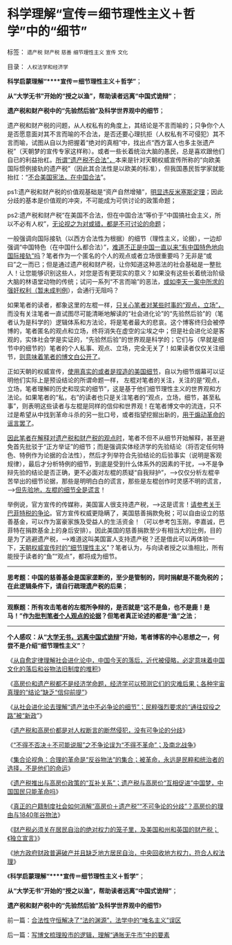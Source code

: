 # 科学理解“宣传＝细节理性主义＋哲学”中的“细节”

标签： `遗产税` `财产税` `慈善` `细节理性主义` `宣传` `文化` 

目录： `人权法学和经济学`

**科学启蒙理解“****宣传＝细节理性主义＋哲学”**；

**从“大学无书”开始的“授之以渔”，帮助读者远离“中国式诡辩”**；

**遗产税和财产税中的“先验然后验”及科学世界观中的细节**；

遗产税和财产税的问题，从人权私有的角度上，其结论是不言而喻的；只争你个人是否愿意面对其不言而喻的不合法，是否还要心理抗拒（人权私有不可侵犯）其不言而喻，试图从自以为把握着“绝对的真相”中，找出点“西方富人也多主张遗产税”（天朝梦的宣传专家这样称）。或者一些长着统治大脑的愚民，总是喜欢跟他们自已的利益抬杠。[所谓“遗产税不合法”，](../../../2013/10/11/任何国家征收的财产税都是非法的，兼谈美国和英国的笼子.md)本来是针对天朝权威宣传所称的“向欧美国际惯例接轨的遗产税”（因此其合法性是以欧美的标准），但我国愚民哲学家就能抬扛：“[不合美国宪法，在中国合法](../../../2013/8/3/有中国特色的国际接轨，互联网流氓的炒作方式，颠倒黑白的学术水平.md)”。

ps1:遗产税和财产税的价值观基础是“资产自然增殖”，[明显违反米塞斯定理](../../../2011/4/23/米塞斯原理和科斯定理和社会财富.md)；因此分歧的基本是价值观的冲突，不可能成为可供讨论的政策命题；

ps2:遗产税和财产税“在美国不合法，但在中国合法”等价于“中国搞社会主义，所以不必有人权”，[无论视之为对或错，都是不可讨论的命题](../../../2013/8/26/法学不容道德，道德理据意味着“理屈词穷”.md)；



一般强调向国际接轨（以西方合法性为根据）的细节（理性主义，论据），一边却强调“中国特色（在中国什么都合法）”，[难道不正是中国一直以来“有中国特色地向国际接轨”吗](../../../2013/7/11/美国渐渐废除传统恶法，中国步步向西方恶法接轨.md)？笔者作为一个匿名的个人的观点或者立场很重要吗？无非是“或曰”之一而已；但是通过遗产税和财产税，让你知道这种恶法的社会基础是一整批人！让您能够识别这些人，对您是否有更现实的意义？如果没有这些长着统治阶级大脑的林语堂动物的传统；试问一系列“不言而喻”的恶法，[或如李天一案中所求的强奸权利（暂未成判例](../../../2013/9/28/除受害人追加宽恕外，上诉法院没有任何合法理由,为李天一减刑.md)），会通行无阻吗？

如果笔者的读者，都象这里的左棍一样，[只关心笔者对某些时事的“观点，立场”，](../../../2013/5/19/所谓“黑粉”，是独立思考的“人权粉”.md)而没有关注笔者一直试图尽可能清晰地解读的“社会进化论”的“先验然后验”的（笔者认为是科学的）逻辑体系和方法论，将是笔者最大的悲哀。这个博客终归会被停博的，笔者匿名的观点和立场，终将消失在虚空的尘埃之中；但是社会进化论是客观的，实体社会学是实证的，“先验然后验”的世界观是科学的；它们与（早就是细节中的细节的）笔者的个人私事、观点、立场，完全无关了！如果读者仅仅关注细节，[则意味着笔者的博文白公开了](../../../2013/1/6/粉丝的恭维不及共勉的同道，文字狱的政治意义.md)。

正如天朝的权威宣传，[使用真实的或者是捏造的美国细节](../../../2012/5/6/真实细节的乌托邦，现实污点的放大镜；.md)，自以为细节烟幕可以证明他们实际上是预设结论的所谓命题一样，
左棍对笔者的关注，关注的是“观点，立场，笔者理解的历史和现实的细节”，这是基于他们细节理性主义的世界观和方法论。如果笔者的“私，右”的读者也只是关注笔者的“观点，立场，细节，甚至私事”，则表明这些读者与左棍是同样的信仰和世界观！在笔者博文中的流连，只不过是希望从中找到革命斗杀的另一批口号，或者指望挖掘出新的，[用于煽动革命的谣言罢了](../../../2011/4/22/卡扎菲的雇佣军和利比亚的户籍制度.md)。

[因此笔者在解释对遗产税和财产税的观点时](../../../2013/10/5/遗产税和高房价都是对人权断言的断然侵犯，没有可供分歧的争论.md)，笔者不但不从细节开始解释，甚至避免首先批驳于“正方举证”的细节；而是强调实体经济学的先验结论（将否定任何特色、特例作为论据的合法性），然后才列举符合先验结论的后验事实（说明是客观规律），最后才分析特例的细节，到底是受到什么体系外的因素的干扰，——>不是争辩先验的结论是否正确，更不必面对左棍的质疑“自我辩护”，——>仅仅分析左棍辛苦举出的细节论据，那些是明明白白的谎言，那些是左棍创作时灵感不明的谎言，——>[但先验地，左棍的细节全是谎言](../../../2010/10/17/唯实求真打破谎言的大厦.md)！

举例说，官方宣传的传媒称，美国富人很支持遗产税，——>这是谎言！[请参考关于巴菲特税的争论](../../../2011/10/16/美国民粹“劫工薪，诱牛二，存富翁”，扩大了失业！.md)。官方宣传权威更隐瞒了，美国慈善捐款免税；可以自由设立的慈善基金，可以作为富豪家族及受益人的生活资金！（可以参考包玉刚，李嘉诚，巴菲特在捐款基金上的身后安排）。因此美国的慈善捐款至少有相当大的比例，目的是为了逃避遗产税，——>难道这叫美国富人支持遗产税？还是借此可以再体验一下，[天朝权威宣传时的“细节理性主义](../../../2011/7/2/绝对真实的谎言.md)”？笔者认为，与向读者授之以渔相比，所有能授于读者的“鱼”“观点”，都将成为细节。

****

**思考题：中国的慈善基金是国家垄断的，至少是管制的，同时捐献是不能免税的；在此逻辑条件下，请自行疏理遗产税的后果**；

****

**观察题：所有攻击笔者的左棍所争辩的，是否就是“这不是鱼，也不是鹿！是马！”作[为批判笔者个人观点的论据](../../../2011/11/1/攻击个人观点的权威和他们的卫道.md)？但笔者真正论述的都是“渔”之法**；

****

**个人感叹：从“[大学无书，远离中国式诡辩](../../../2008/8/31/“大学无书”，远离中国式诡辩！.md)”开始，笔者博客的中心思想之一，何尝不是介绍“细节理性主义”**？



《[从自愈定律理解社会进化论中，中国今天的落后，近代被侵略，必定意味着中国文化的落后和谷物法旧制度的堆积](../../../2013/10/1/社会进化论中的“停滞，进步，落后，腐朽，侵略和被侵略”.md)》

《[高房价和遗产税都不是经济学命题，经济学可以预测它们的灾难后果；各种宇宙真理的“结论”缺乏“信仰前提”](../../../2013/10/3/高房价和遗产税的吼猴主义及其宇宙真理的灾难后果.md)》

《[从社会进化论去理解“遗产法中不必争论的细节”；民粹强烈要求的“通往奴役之路”被“新政](../../../2013/10/4/遗产法是民粹强烈要求的“通往奴役之路”被“新政”.md)”》

《[遗产税和高房价都是对人权断言的断然侵犯，没有可争论的分歧](../../../2013/10/5/遗产税和高房价都是对人权断言的断然侵犯，没有可供分歧的争论.md)》

《[“不得不否决＋不可能说服”之不争论误为“不得不革命”；及南北战争](../../../2013/10/6/国民如何与公权的烟幕“不争论”？兼谈南北战争.md)》

《[集合论视角：合理的革命是“反谷物法”的集合；被革命，永远是民粹和统治者的选择，不是他们的命运](../../../2013/10/7/集合论视角：合理的革命是“反谷物法”的集合.md)》

《[遗产税推出与高房价政策的“互补关系”；遗产税与高房价“互相促进”中国梦，中国国民只能革命吗](../../../2013/10/8/遗产税是与高房价政策互补的中国梦吗？.md)》

《[真正的户籍制度社会如何消解“高房价＋遗产税”“不可争论的分歧”？高房价的理由与1840年谷物法](../../../2013/10/10/西方户籍制度将如何消解“高房价＋遗产税”？.md)》

《[财产税必须关在居民自治的绝对权力的笼子里，及美国和州和英国的财产税；《独立宣言》](../../../2013/10/11/任何国家征收的财产税都是非法的，兼谈美国和英国的笼子.md)》

《[地方政府财政普遍破产并且缺乏地方居民自治，中央回收地方权力，符合人权法理](../../../2013/10/11/“中央有效放弃集权”不等于“中央放权”，居民自治是中国的刚性需求.md)》

《**科学启蒙理解“****宣传＝细节理性主义＋哲学”**；

**从“大学无书”开始的“授之以渔”，帮助读者远离“中国式诡辩”**；

**遗产税和财产税中的“先验然后验”及科学世界观中的细节**》



前一篇：[合法性守恒解决了“法的渊源”，法学中的“唯名主义”误区](../../../2013/10/12/合法性守恒解决了“法的渊源”，法学中的“唯名主义”误区.md)

后一篇：[写博文梳理股市的逻辑，理解“通胀无牛市”中的要素](../../../2013/10/12/写博文梳理股市的逻辑，理解“通胀无牛市”中的要素.md)